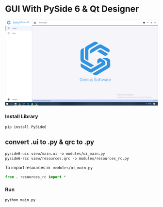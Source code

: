 # GUI With PySide 6 & Qt Designer

<img src="screenshots/01.PNG" /> 

### Install Library

```console
pip install PySide6
```

## convert .ui to .py & qrc to .py
``` console
pyside6-uic view/main.ui -o modules/ui_main.py
pyside6-rcc view/resources.qrc -o modules/resources_rc.py
```
To import resources in <code> modules/ui_main.py </code>
```python
from . resources_rc import *
```

### Run
```console
python main.py
```